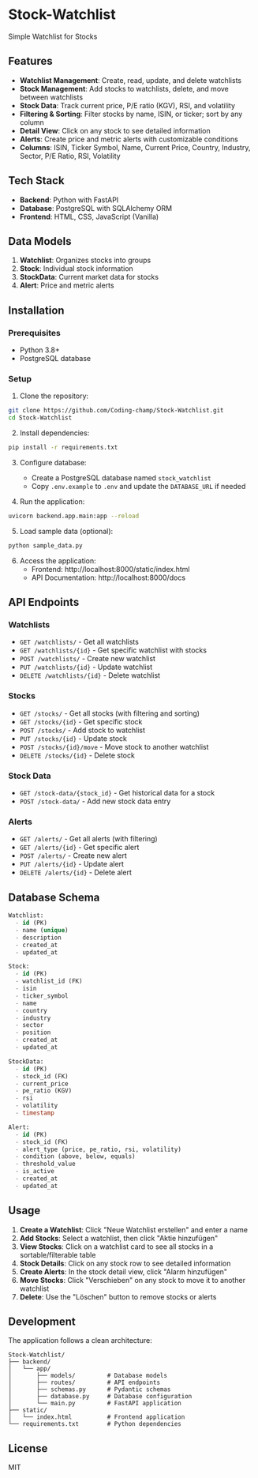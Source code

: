 # Stock-Watchlist
Simple Watchlist for Stocks

## Features

- **Watchlist Management**: Create, read, update, and delete watchlists
- **Stock Management**: Add stocks to watchlists, delete, and move between watchlists
- **Stock Data**: Track current price, P/E ratio (KGV), RSI, and volatility
- **Filtering & Sorting**: Filter stocks by name, ISIN, or ticker; sort by any column
- **Detail View**: Click on any stock to see detailed information
- **Alerts**: Create price and metric alerts with customizable conditions
- **Columns**: ISIN, Ticker Symbol, Name, Current Price, Country, Industry, Sector, P/E Ratio, RSI, Volatility

## Tech Stack

- **Backend**: Python with FastAPI
- **Database**: PostgreSQL with SQLAlchemy ORM
- **Frontend**: HTML, CSS, JavaScript (Vanilla)

## Data Models

1. **Watchlist**: Organizes stocks into groups
2. **Stock**: Individual stock information
3. **StockData**: Current market data for stocks
4. **Alert**: Price and metric alerts

## Installation

### Prerequisites

- Python 3.8+
- PostgreSQL database

### Setup

1. Clone the repository:
```bash
git clone https://github.com/Coding-champ/Stock-Watchlist.git
cd Stock-Watchlist
```

2. Install dependencies:
```bash
pip install -r requirements.txt
```

3. Configure database:
   - Create a PostgreSQL database named `stock_watchlist`
   - Copy `.env.example` to `.env` and update the `DATABASE_URL` if needed

4. Run the application:
```bash
uvicorn backend.app.main:app --reload
```

5. Load sample data (optional):
```bash
python sample_data.py
```

6. Access the application:
   - Frontend: http://localhost:8000/static/index.html
   - API Documentation: http://localhost:8000/docs

## API Endpoints

### Watchlists
- `GET /watchlists/` - Get all watchlists
- `GET /watchlists/{id}` - Get specific watchlist with stocks
- `POST /watchlists/` - Create new watchlist
- `PUT /watchlists/{id}` - Update watchlist
- `DELETE /watchlists/{id}` - Delete watchlist

### Stocks
- `GET /stocks/` - Get all stocks (with filtering and sorting)
- `GET /stocks/{id}` - Get specific stock
- `POST /stocks/` - Add stock to watchlist
- `PUT /stocks/{id}` - Update stock
- `POST /stocks/{id}/move` - Move stock to another watchlist
- `DELETE /stocks/{id}` - Delete stock

### Stock Data
- `GET /stock-data/{stock_id}` - Get historical data for a stock
- `POST /stock-data/` - Add new stock data entry

### Alerts
- `GET /alerts/` - Get all alerts (with filtering)
- `GET /alerts/{id}` - Get specific alert
- `POST /alerts/` - Create new alert
- `PUT /alerts/{id}` - Update alert
- `DELETE /alerts/{id}` - Delete alert

## Database Schema

```sql
Watchlist:
  - id (PK)
  - name (unique)
  - description
  - created_at
  - updated_at

Stock:
  - id (PK)
  - watchlist_id (FK)
  - isin
  - ticker_symbol
  - name
  - country
  - industry
  - sector
  - position
  - created_at
  - updated_at

StockData:
  - id (PK)
  - stock_id (FK)
  - current_price
  - pe_ratio (KGV)
  - rsi
  - volatility
  - timestamp

Alert:
  - id (PK)
  - stock_id (FK)
  - alert_type (price, pe_ratio, rsi, volatility)
  - condition (above, below, equals)
  - threshold_value
  - is_active
  - created_at
  - updated_at
```

## Usage

1. **Create a Watchlist**: Click "Neue Watchlist erstellen" and enter a name
2. **Add Stocks**: Select a watchlist, then click "Aktie hinzufügen"
3. **View Stocks**: Click on a watchlist card to see all stocks in a sortable/filterable table
4. **Stock Details**: Click on any stock row to see detailed information
5. **Create Alerts**: In the stock detail view, click "Alarm hinzufügen"
6. **Move Stocks**: Click "Verschieben" on any stock to move it to another watchlist
7. **Delete**: Use the "Löschen" button to remove stocks or alerts

## Development

The application follows a clean architecture:

```
Stock-Watchlist/
├── backend/
│   └── app/
│       ├── models/         # Database models
│       ├── routes/         # API endpoints
│       ├── schemas.py      # Pydantic schemas
│       ├── database.py     # Database configuration
│       └── main.py         # FastAPI application
├── static/
│   └── index.html          # Frontend application
└── requirements.txt        # Python dependencies
```

## License

MIT
